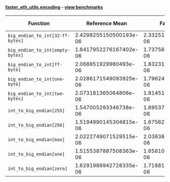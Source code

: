 #### [faster_eth_utils.encoding](https://github.com/BobTheBuidler/faster-eth-utils/blob/master/faster_eth_utils/encoding.py) - [view benchmarks](https://github.com/BobTheBuidler/faster-eth-utils/blob/master/benchmarks/test_encoding_benchmarks.py)

| Function | Reference Mean | Faster Mean | % Change | Speedup (%) | x Faster | Faster |
|----------|---------------|-------------|----------|-------------|----------|--------|
| `big_endian_to_int[32-ff-bytes]` | 2.4298255150500193e-06 | 2.3325125876827667e-06 | 4.00% | 4.17% | 1.04x | ✅ |
| `big_endian_to_int[empty-bytes]` | 1.8417952276167402e-06 | 1.7375647623385758e-06 | 5.66% | 6.00% | 1.06x | ✅ |
| `big_endian_to_int[ff-byte]` | 2.068851929980493e-06 | 1.8323176207626132e-06 | 11.43% | 12.91% | 1.13x | ✅ |
| `big_endian_to_int[one-byte]` | 2.0286171549093925e-06 | 1.7962445359507878e-06 | 11.45% | 12.94% | 1.13x | ✅ |
| `big_endian_to_int[two-bytes]` | 2.073181365064806e-06 | 1.8145176704055618e-06 | 12.48% | 14.26% | 1.14x | ✅ |
| `int_to_big_endian[255]` | 1.547005293346738e-06 | 1.6953730431562844e-06 | -9.59% | -8.75% | 0.91x | ❌ |
| `int_to_big_endian[256]` | 1.5194990145304815e-06 | 1.6756205275579744e-06 | -10.27% | -9.32% | 0.91x | ❌ |
| `int_to_big_endian[max]` | 2.0222749071529515e-06 | 2.0383853198200063e-06 | -0.80% | -0.79% | 0.99x | ❌ |
| `int_to_big_endian[one]` | 1.5155387887508363e-06 | 1.6581047792262327e-06 | -9.41% | -8.60% | 0.91x | ❌ |
| `int_to_big_endian[zero]` | 1.6291989942728335e-06 | 1.7188127017183557e-06 | -5.50% | -5.21% | 0.95x | ❌ |
